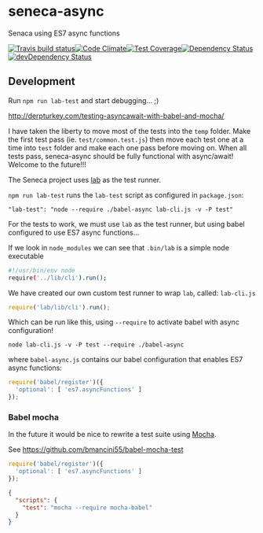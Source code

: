 seneca-async
============

Senaca using ES7 async functions

[![Travis build status](http://img.shields.io/travis/kristianmandrup/seneca-async.svg?style=flat)](https://travis-ci.org/kristianmandrup/seneca-async)[![Code Climate](https://codeclimate.com/github/kristianmandrup/seneca-async/badges/gpa.svg)](https://codeclimate.com/github/kristianmandrup/seneca-async)[![Test Coverage](https://codeclimate.com/github/kristianmandrup/seneca-async/badges/coverage.svg)](https://codeclimate.com/github/kristianmandrup/seneca-async)[![Dependency Status](https://david-dm.org/kristianmandrup/seneca-async.svg)](https://david-dm.org/kristianmandrup/seneca-async)[![devDependency Status](https://david-dm.org/kristianmandrup/seneca-async/dev-status.svg)](https://david-dm.org/kristianmandrup/seneca-async#info=devDependencies)

Development
-----------

Run `npm run lab-test` and start debugging... ;)

http://derpturkey.com/testing-asyncawait-with-babel-and-mocha/

I have taken the liberty to move most of the tests into the `temp` folder. Make the first test pass (ie. `test/common.test.js`) then move each test one at a time into `test` folder and make each one pass before moving on. When all tests pass, seneca-async should be fully functional with async/await! Welcome to the future!!!

The Seneca project uses [lab](https://www.npmjs.com/package/lab) as the test runner.

`npm run lab-test` runs the `lab-test` script as configured in `package.json`:

`"lab-test": "node --require ./babel-async lab-cli.js -v -P test"`

For the tests to work, we must use `lab` as the test runner, but using babel configured to use ES7 async functions...

If we look in `node_modules` we can see that `.bin/lab` is a simple node executable

```sh
#!/usr/bin/env node
require('../lib/cli').run();
```

We have created our own custom test runner to wrap `lab`, called: `lab-cli.js`

```js
require('lab/lib/cli').run();
```

Which can be run like this, using `--require` to activate babel with async configuration!

`node lab-cli.js -v -P test --require ./babel-async`

where `babel-async.js` contains our babel configuration that enables ES7 async functions:

```js
require('babel/register')({
  'optional': [ 'es7.asyncFunctions' ]
});
```

### Babel mocha

In the future it would be nice to rewrite a test suite using [Mocha]().

See https://github.com/bmancini55/babel-mocha-test

```js
require('babel/register')({  
  'optional': [ 'es7.asyncFunctions' ]
});
```

```json
{
  "scripts": {
    "test": "mocha --require mocha-babel"
  }
}
```
